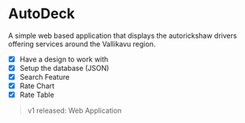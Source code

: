 # AutoDeck

A simple web based application that displays the autorickshaw drivers offering services around the Vallikavu region.

- [x] Have a design to work with 
- [x] Setup the database (JSON)
- [x] Search Feature
- [x] Rate Chart
- [x] Rate Table

> v1 released: Web Application 
